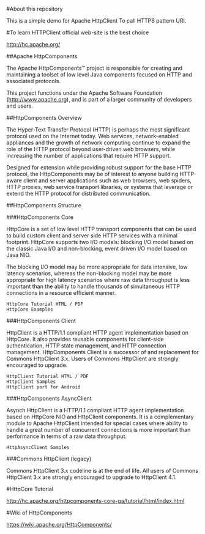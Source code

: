 #About this repository 

This is a simple demo for Apache HttpClient To call HTTPS pattern URI.

#To learn HTTPClient official web-site is the best choice  

http://hc.apache.org/


##Apache HttpComponents

The Apache HttpComponents™ project is responsible for creating and maintaining a toolset of low level Java components focused on HTTP and associated protocols.

This project functions under the Apache Software Foundation (http://www.apache.org), and is part of a larger community of developers and users.

##HttpComponents Overview

The Hyper-Text Transfer Protocol (HTTP) is perhaps the most significant protocol used on the Internet today. Web services, network-enabled appliances and the growth of network computing continue to expand the role of the HTTP protocol beyond user-driven web browsers, while increasing the number of applications that require HTTP support.

Designed for extension while providing robust support for the base HTTP protocol, the HttpComponents may be of interest to anyone building HTTP-aware client and server applications such as web browsers, web spiders, HTTP proxies, web service transport libraries, or systems that leverage or extend the HTTP protocol for distributed communication.

##HttpComponents Structure

###HttpComponents Core

HttpCore is a set of low level HTTP transport components that can be used to build custom client and server side HTTP services with a minimal footprint. HttpCore supports two I/O models: blocking I/O model based on the classic Java I/O and non-blocking, event driven I/O model based on Java NIO.

The blocking I/O model may be more appropriate for data intensive, low latency scenarios, whereas the non-blocking model may be more appropriate for high latency scenarios where raw data throughput is less important than the ability to handle thousands of simultaneous HTTP connections in a resource efficient manner.

    HttpCore Tutorial HTML / PDF
    HttpCore Examples

###HttpComponents Client

HttpClient is a HTTP/1.1 compliant HTTP agent implementation based on HttpCore. It also provides reusable components for client-side authentication, HTTP state management, and HTTP connection management. HttpComponents Client is a successor of and replacement for Commons HttpClient 3.x. Users of Commons HttpClient are strongly encouraged to upgrade.

    HttpClient Tutorial HTML / PDF
    HttpClient Samples
    HttpClient port for Android

###HttpComponents AsyncClient

Asynch HttpClient is a HTTP/1.1 compliant HTTP agent implementation based on HttpCore NIO and HttpClient components. It is a complementary module to Apache HttpClient intended for special cases where ability to handle a great number of concurrent connections is more important than performance in terms of a raw data throughput.

    HttpAsyncClient Samples

###Commons HttpClient (legacy)

Commons HttpClient 3.x codeline is at the end of life. All users of Commons HttpClient 3.x are strongly encouraged to upgrade to HttpClient 4.1. 

#HttpCore Tutorial

http://hc.apache.org/httpcomponents-core-ga/tutorial/html/index.html

#Wiki of HttpComponents

https://wiki.apache.org/HttpComponents/

